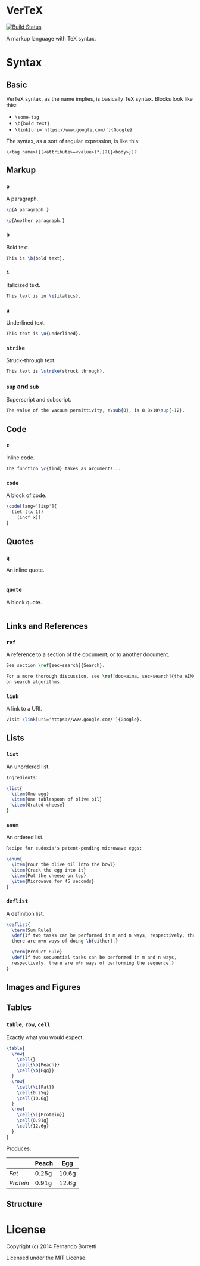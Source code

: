 # VerTeX

[![Build Status](https://travis-ci.org/CommonDoc/vertex.svg?branch=master)](https://travis-ci.org/CommonDoc/vertex)

A markup language with TeX syntax.

# Syntax

## Basic

VerTeX syntax, as the name implies, is basically TeX syntax. Blocks look like
this:

* `\some-tag`
* `\b{bold text}`
* `\link[uri='https://www.google.com/']{Google}`

The syntax, as a sort of regular expression, is like this:

```
\<tag name>([(<attribute>=<value>)*])?({<body>})?
```

## Markup

### `p`

A paragraph.

```tex
\p{A paragraph.}

\p{Another paragraph.}
```

### `b`

Bold text.

```tex
This is \b{bold text}.
```

### `i`

Italicized text.

```tex
This text is in \i{italics}.
```

### `u`

Underlined text.

```tex
This text is \u{underlined}.
```

### `strike`

Struck-through text.

```tex
This text is \strike{struck through}.
```

### `sup` and `sub`

Superscript and subscript.

```tex
The value of the vacuum permittivity, ε\sub{0}, is 8.8x10\sup{-12}.
```

## Code

### `c`

Inline code.

```tex
The function \c{find} takes as arguments...
```

### `code`

A block of code.

```tex
\code[lang='lisp']{
  (let ((x 1))
    (incf x))
}
```

## Quotes

### `q`

An inline quote.

```tex

```

### `quote`

A block quote.

```tex

```

## Links and References

### `ref`

A reference to a section of the document, or to another document.

```tex
See section \ref[sec=search]{Search}.

For a more thorough discussion, see \ref[doc=aima, sec=search]{the AIMA chapter}
on search algorithms.
```

### `link`

A link to a URI.

```tex
Visit \link[uri='https://www.google.com/']{Google}.
```

## Lists

### `list`

An unordered list.

```tex
Ingredients:

\list{
  \item{One egg}
  \item{One tablespoon of olive oil}
  \item{Grated cheese}
}
```

### `enum`

An ordered list.

```tex
Recipe for eudoxia's patent-pending microwave eggs:

\enum{
  \item{Pour the olive oil into the bowl}
  \item{Crack the egg into it}
  \item{Put the cheese on top}
  \item{Microwave for 45 seconds}
}
```

### `deflist`

A definition list.

```tex
\deflist{
  \term{Sum Rule}
  \def{If two tasks can be performed in m and n ways, respectively, then
  there are m+n ways of doing \b{either}.}

  \term{Product Rule}
  \def{If two sequential tasks can be performed in m and n ways,
  respectively, there are m*n ways of performing the sequence.}
}
```

## Images and Figures

## Tables

### `table`, `row`, `cell`

Exactly what you would expect.

```tex
\table{
  \row{
    \cell{}
    \cell{\b{Peach}}
    \cell{\b{Egg}}
  }
  \row{
    \cell{\i{Fat}}
    \cell{0.25g}
    \cell{10.6g}
  }
  \row{
    \cell{\i{Protein}}
    \cell{0.91g}
    \cell{12.6g}
  }
}
```

Produces:

|             | **Peach** | **Egg** |
| ----------- | --------- | ------- |
| *Fat*       | 0.25g     | 10.6g   |
| *Protein*   | 0.91g     | 12.6g   |

## Structure

# License

Copyright (c) 2014 Fernando Borretti

Licensed under the MIT License.
